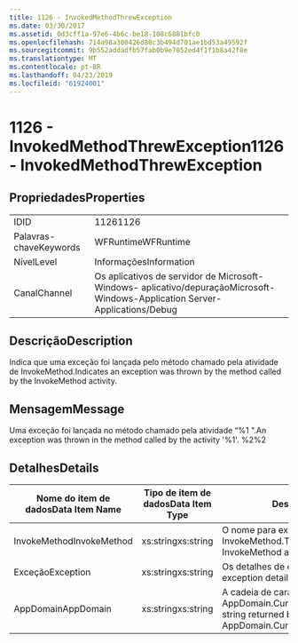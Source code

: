 ```yaml
---
title: 1126 - InvokedMethodThrewException
ms.date: 03/30/2017
ms.assetid: 0d3cff1a-97e6-4b6c-be18-108c6881bfc0
ms.openlocfilehash: 714a98a300426d80c3b494d701ae1bd53a49592f
ms.sourcegitcommit: 9b552addadfb57fab0b9e7852ed4f1f1b8a42f8e
ms.translationtype: MT
ms.contentlocale: pt-BR
ms.lasthandoff: 04/23/2019
ms.locfileid: "61924001"
---
```

# <a name="1126---invokedmethodthrewexception"></a><span data-ttu-id="c7323-102">1126 - InvokedMethodThrewException</span><span class="sxs-lookup"><span data-stu-id="c7323-102">1126 - InvokedMethodThrewException</span></span>
## <a name="properties"></a><span data-ttu-id="c7323-103">Propriedades</span><span class="sxs-lookup"><span data-stu-id="c7323-103">Properties</span></span>  
  
|||  
|-|-|  
|<span data-ttu-id="c7323-104">ID</span><span class="sxs-lookup"><span data-stu-id="c7323-104">ID</span></span>|<span data-ttu-id="c7323-105">1126</span><span class="sxs-lookup"><span data-stu-id="c7323-105">1126</span></span>|  
|<span data-ttu-id="c7323-106">Palavras-chave</span><span class="sxs-lookup"><span data-stu-id="c7323-106">Keywords</span></span>|<span data-ttu-id="c7323-107">WFRuntime</span><span class="sxs-lookup"><span data-stu-id="c7323-107">WFRuntime</span></span>|  
|<span data-ttu-id="c7323-108">Nível</span><span class="sxs-lookup"><span data-stu-id="c7323-108">Level</span></span>|<span data-ttu-id="c7323-109">Informações</span><span class="sxs-lookup"><span data-stu-id="c7323-109">Information</span></span>|  
|<span data-ttu-id="c7323-110">Canal</span><span class="sxs-lookup"><span data-stu-id="c7323-110">Channel</span></span>|<span data-ttu-id="c7323-111">Os aplicativos de servidor de Microsoft-Windows- aplicativo/depuração</span><span class="sxs-lookup"><span data-stu-id="c7323-111">Microsoft-Windows-Application Server-Applications/Debug</span></span>|  
  
## <a name="description"></a><span data-ttu-id="c7323-112">Descrição</span><span class="sxs-lookup"><span data-stu-id="c7323-112">Description</span></span>  
 <span data-ttu-id="c7323-113">Indica que uma exceção foi lançada pelo método chamado pela atividade de InvokeMethod.</span><span class="sxs-lookup"><span data-stu-id="c7323-113">Indicates an exception was thrown by the method called by the InvokeMethod activity.</span></span>  
  
## <a name="message"></a><span data-ttu-id="c7323-114">Mensagem</span><span class="sxs-lookup"><span data-stu-id="c7323-114">Message</span></span>  
 <span data-ttu-id="c7323-115">Uma exceção foi lançada no método chamado pela atividade “%1 ".</span><span class="sxs-lookup"><span data-stu-id="c7323-115">An exception was thrown in the method called by the activity '%1'.</span></span> <span data-ttu-id="c7323-116">%2</span><span class="sxs-lookup"><span data-stu-id="c7323-116">%2</span></span>  
  
## <a name="details"></a><span data-ttu-id="c7323-117">Detalhes</span><span class="sxs-lookup"><span data-stu-id="c7323-117">Details</span></span>  
  
|<span data-ttu-id="c7323-118">Nome do item de dados</span><span class="sxs-lookup"><span data-stu-id="c7323-118">Data Item Name</span></span>|<span data-ttu-id="c7323-119">Tipo de item de dados</span><span class="sxs-lookup"><span data-stu-id="c7323-119">Data Item Type</span></span>|<span data-ttu-id="c7323-120">Descrição</span><span class="sxs-lookup"><span data-stu-id="c7323-120">Description</span></span>|  
|--------------------|--------------------|-----------------|  
|<span data-ttu-id="c7323-121">InvokeMethod</span><span class="sxs-lookup"><span data-stu-id="c7323-121">InvokeMethod</span></span>|<span data-ttu-id="c7323-122">xs:string</span><span class="sxs-lookup"><span data-stu-id="c7323-122">xs:string</span></span>|<span data-ttu-id="c7323-123">O nome para exibição de atividade de InvokeMethod.</span><span class="sxs-lookup"><span data-stu-id="c7323-123">The display name of the InvokeMethod activity.</span></span>|  
|<span data-ttu-id="c7323-124">Exceção</span><span class="sxs-lookup"><span data-stu-id="c7323-124">Exception</span></span>|<span data-ttu-id="c7323-125">xs:string</span><span class="sxs-lookup"><span data-stu-id="c7323-125">xs:string</span></span>|<span data-ttu-id="c7323-126">Os detalhes de exceção para a exceção</span><span class="sxs-lookup"><span data-stu-id="c7323-126">The exception details for the exception</span></span>|  
|<span data-ttu-id="c7323-127">AppDomain</span><span class="sxs-lookup"><span data-stu-id="c7323-127">AppDomain</span></span>|<span data-ttu-id="c7323-128">xs:string</span><span class="sxs-lookup"><span data-stu-id="c7323-128">xs:string</span></span>|<span data-ttu-id="c7323-129">A cadeia de caracteres retornada por AppDomain.CurrentDomain.FriendlyName.</span><span class="sxs-lookup"><span data-stu-id="c7323-129">The string returned by AppDomain.CurrentDomain.FriendlyName.</span></span>|
